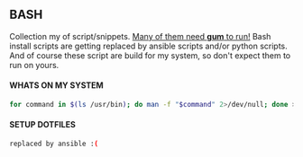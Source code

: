 ## BASH
Collection my of script/snippets. [Many of them need **gum** to run!](https://github.com/charmbracelet/gum)
Bash install scripts are getting replaced by ansible scripts and/or python scripts.
And of course these script are build for my system, so don't expect them to run on yours.

#### WHATS ON MY SYSTEM
``` bash
for command in $(ls /usr/bin); do man -f "$command" 2>/dev/null; done >> cmds.txt
```

#### SETUP DOTFILES
``` bash
replaced by ansible :(
```


